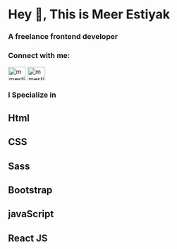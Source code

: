 <h1 align="left">Hey 👋, This is Meer Estiyak</h1>
<h3 align="left">A freelance frontend developer</h3>

<p align="left">
<h3 align="left">Connect with me:</h3>
<a href="https://twitter.com/mmestiyak" target="blank"><img align="center" src="https://cdn.jsdelivr.net/npm/simple-icons@3.0.1/icons/twitter.svg" alt="mmestiyak" height="30" width="40" /></a>
<a href="https://linkedin.com/in/mmestiyak" target="blank"><img align="center" src="https://cdn.jsdelivr.net/npm/simple-icons@3.0.1/icons/linkedin.svg" alt="mmestiyak" height="30" width="40" /></a>
</p>

<h3 align="left">I Specialize in</h3>
<h2 align="left"> Html </h2>
<h2 align="left"> CSS </h2>
<h2 align="left"> Sass </h2>
<h2 align="left"> Bootstrap </h2>
<h2 align="left"> javaScript </h2>
<h2 align="left"> React JS </h2>
